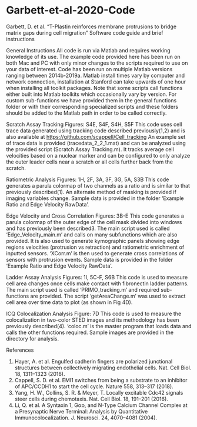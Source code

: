 # Garbett-et-al-2020-Code
Garbett, D. et al. “T-Plastin reinforces membrane protrusions to bridge matrix gaps during cell migration”
Software code guide and brief instructions

General Instructions
All code is run via Matlab and requires working knowledge of its use. The example code provided here has been run on both Mac and PC with only minor changes to the scripts required to use on your data of interest. Code has been run on multiple Matlab versions ranging between 2014b-2019a. Matlab install times vary by computer and network connection, installation at Stanford can take upwards of one hour when installing all toolkit packages. Note that some scripts call functions either built into Matlab toolkits which occasionally vary by version. For custom sub-functions we have provided them in the general functions folder or with their corresponding specialized scripts and these folders should be added to the Matlab path in order to be called correctly. 

Scratch Assay Tracking
Figures: S4E, S4F, S4H, S5F
This code uses cell trace data generated using tracking code described previously(1,2) and is also available at https://github.com/scappell/Cell_tracking
An example set of trace data is provided (tracedata_2_2_1.mat) and can be analyzed using the provided script (Scratch Assay Tracking.m). It tracks average cell velocities based on a nuclear marker and can be configured to only analyze the outer leader cells near a scratch or all cells further back from the scratch.

Ratiometric Analysis
Figures: 1H, 2F, 3A, 3F, 3G, 5A, S3B
This code generates a parula colormap of two channels as a ratio and is similar to that previously described(1). An alternate method of masking is provided if imaging variables change. Sample data is provided in the folder ‘Example Ratio and Edge Velocity RawData’.

Edge Velocity and Cross Correlation
Figures: 3B-E
This code generates a parula colormap of the outer edge of the cell mask divided into windows and has previously been described3. The main script used is called ‘Edge_Velocity_main.m’ and calls on many subfunctions which are also provided. It is also used to generate kymographic panels showing edge regions velocities (protrusion vs retraction) and ratiometric enrichment of inputted sensors. ‘XCorr.m’ is then used to generate cross correlations of sensors with protrusion events. Sample data is provided in the folder ‘Example Ratio and Edge Velocity RawData’.

Ladder Assay Analysis
Figures: 1I, 5C-F, S6B
This code is used to measure cell area changes once cells make contact with fibronectin ladder patterns. The main script used is called ‘PRIMO_tracking.m’ and required sub-functions are provided. The script ‘getAreaChange.m’ was used to extract cell area over time data to plot (as shown in Fig 4D).

ICQ Colocalization Analysis
Figure: 7D
This code is used to measure the colocalization in two-color STED images and its methodology has been previously described(4). ‘coloc.m’ is the master program that loads data and calls the other functions required. Sample images are provided in the directory for analysis. 

References
1.	Hayer, A. et al. Engulfed cadherin fingers are polarized junctional structures between collectively migrating endothelial cells. Nat. Cell Biol. 18, 1311–1323 (2016).
2.	Cappell, S. D. et al. EMI1 switches from being a substrate to an inhibitor of APC/CCDH1 to start the cell cycle. Nature 558, 313–317 (2018).
3.	Yang, H. W., Collins, S. R. & Meyer, T. Locally excitable Cdc42 signals steer cells during chemotaxis. Nat. Cell Biol. 18, 191–201 (2016).
4.	Li, Q. et al. A Syntaxin 1, Gαo, and N-Type Calcium Channel Complex at a Presynaptic Nerve Terminal: Analysis by Quantitative Immunocolocalization. J. Neurosci. 24, 4070–4081 (2004).

